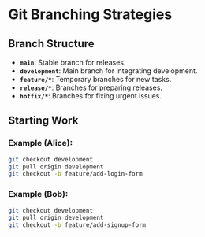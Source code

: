 # Git Branching Strategies

## Branch Structure

- **`main`**: Stable branch for releases.
- **`development`**: Main branch for integrating development.
- **`feature/*`**: Temporary branches for new tasks.
- **`release/*`**: Branches for preparing releases.
- **`hotfix/*`**: Branches for fixing urgent issues.

## Starting Work

### Example (Alice):
```bash
git checkout development
git pull origin development
git checkout -b feature/add-login-form
```

### Example (Bob):
```bash
git checkout development
git pull origin development
git checkout -b feature/add-signup-form
```
